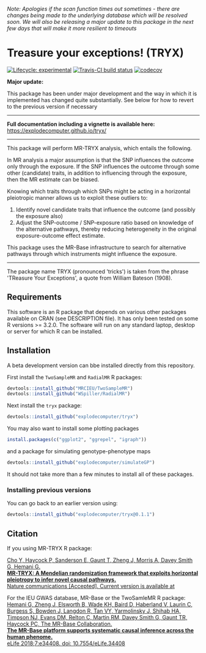 *Note: Apologies if the scan function times out sometimes - there are changes being made to the underlying database which will be resolved soon. We will also be releasing a major update to this package in the next few days that will make it more resilient to timeouts*


# Treasure your exceptions! (TRYX)

<!-- badges: start -->
[![Lifecycle:
experimental](https://img.shields.io/badge/lifecycle-maturing-blue.svg)](https://www.tidyverse.org/lifecycle/#maturing) [![Travis-CI build status](https://travis-ci.org/explodecomputer/tryx.svg?branch=master)](https://travis-ci.org/explodecomputer/tryx) [![codecov](https://codecov.io/github/explodecomputer/tryx/branch/master/graphs/badge.svg)](https://codecov.io/github/explodecomputer/tryx)

<!-- badges: end -->

**Major update:**

This package has been under major development and the way in which it is implemented has changed quite substantially. See below for how to revert to the previous version if necessary


---

**Full documentation including a vignette is available here:** https://explodecomputer.github.io/tryx/

---

This package will perform MR-TRYX analysis, which entails the following. 

In MR analysis a major assumption is that the SNP influences the outcome only through the exposure. If the SNP influences the outcome through some other (candidate) traits, in addition to influencing through the exposure, then the MR estimate can be biased.

Knowing which traits through which SNPs might be acting in a horizontal pleiotropic manner allows us to exploit these outliers to:

1. Identify novel candidate traits that influence the outcome (and possibly the exposure also)
2. Adjust the SNP-outcome / SNP-exposure ratio based on knowledge of the alternative pathways, thereby reducing heterogeneity in the original exposure-outcome effect estimate.

This package uses the MR-Base infrastructure to search for alternative pathways through which instruments might influence the exposure.

---

The package name TRYX (pronounced 'tricks') is taken from the phrase 'TReasure Your Exceptions', a quote from William Bateson (1908). 

## Requirements

This software is an R package that depends on various other packages available on CRAN (see DESCRIPTION file). It has only been tested on some R versions >= 3.2.0. The software will run on any standard laptop, desktop or server for which R can be installed.

## Installation

A beta development version can bbe installed directly from this repository.

First install the `TwoSampleMR` and `RadialMR` R packages:

```r
devtools::install_github("MRCIEU/TwoSampleMR")
devtools::install_github("WSpiller/RadialMR")
```

Next install the `tryx` package:

```r
devtools::install_github("explodecomputer/tryx")
```

You may also want to install some plotting packages

```r
install.packages(c("ggplot2", "ggrepel", "igraph"))
```

and a package for simulating genotype-phenotype maps

```r
devtools::install_github("explodecomputer/simulateGP")
```

It should not take more than a few minutes to install all of these packages.

### Installing previous versions

You can go back to an earlier version using:

```r
devtools::install_github("explodecomputer/tryx@0.1.1")
```

## Citation

If you using MR-TRYX R package:

[Cho Y, Haycock P, Sanderson E, Gaunt T, Zheng J, Morris A, Davey Smith G, Hemani G. </br>
**MR-TRYX: A Mendelian randomization framework that exploits horizontal pleiotropy to infer novel causal pathways.** <br/>
Nature communications [Accepted]. Current version is available at](https://www.biorxiv.org/content/10.1101/476085v3)

For the IEU GWAS database, MR-Base or the TwoSamleMR R package:
[Hemani G, Zheng J, Elsworth B, Wade KH, Baird D, Haberland V, Laurin C, Burgess S, Bowden J, Langdon R, Tan VY, Yarmolinsky J, Shihab HA, Timpson NJ, Evans DM, Relton C, Martin RM, Davey Smith G, Gaunt TR, Haycock PC, The MR-Base Collaboration.</br>
**The MR-Base platform supports systematic causal inference across the human phenome.** <br/>
eLife 2018;7:e34408. doi: 10.7554/eLife.34408](https://elifesciences.org/articles/34408)



